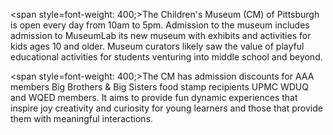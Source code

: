 <span style=font-weight: 400;>The Children's Museum (CM) of Pittsburgh is open every day from 10am to 5pm. Admission to the museum includes admission to MuseumLab its new museum with exhibits and activities for kids ages 10 and older. Museum curators likely saw the value of playful educational activities for students venturing into middle school and beyond.</span>

<span style=font-weight: 400;>The CM has admission discounts for AAA members Big Brothers &amp; Big Sisters food stamp recipients UPMC WDUQ and WQED members. It aims to provide fun dynamic experiences that inspire joy creativity and curiosity for young learners and those that provide them with meaningful interactions.</span>
